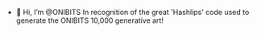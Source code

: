 - 👋 Hi, I’m @ONIBITS
In recognition of the great 'Hashlips' code used to generate the ONIBITS 10,000 generative art! 
